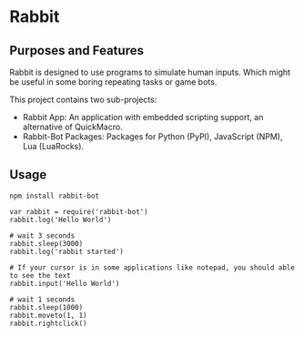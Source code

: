 Rabbit
======

## Purposes and Features

Rabbit is designed to use programs to simulate human inputs. Which might be useful in some boring repeating tasks or game bots.

This project contains two sub-projects:

 - Rabbit App: An application with embedded scripting support, an alternative of QuickMacro.
 - Rabbit-Bot Packages: Packages for Python (PyPI), JavaScript (NPM), Lua (LuaRocks).

## Usage
`npm install rabbit-bot`

```
var rabbit = require('rabbit-bot')
rabbit.log('Hello World')

# wait 3 seconds
rabbit.sleep(3000)
rabbit.log('rabbit started')

# If your cursor is in some applications like notepad, you should able to see the text
rabbit.input('Hello World')

# wait 1 seconds
rabbit.sleep(1000)
rabbit.moveto(1, 1)
rabbit.rightclick()
```
